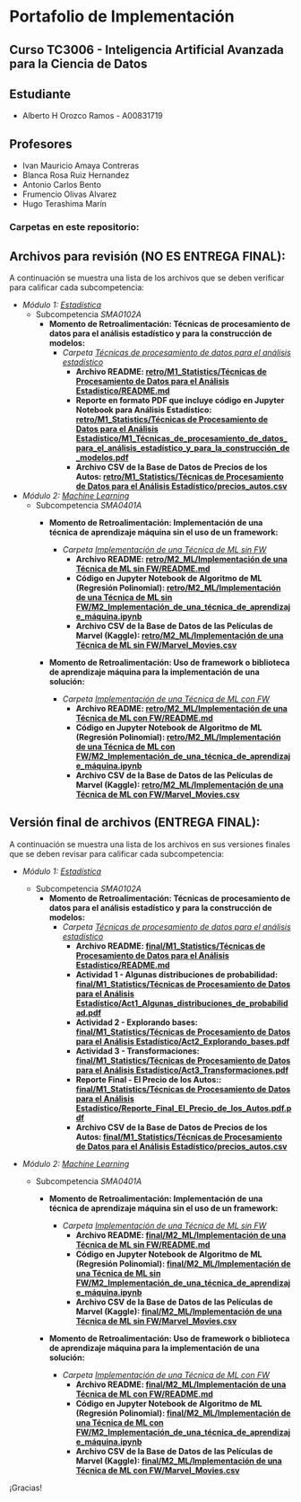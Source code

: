 # Portafolio de Implementación

## Curso TC3006 - Inteligencia Artificial Avanzada para la Ciencia de Datos

## Estudiante
* Alberto H Orozco Ramos - A00831719

## Profesores
* Ivan Mauricio Amaya Contreras
* Blanca Rosa Ruiz Hernandez
* Antonio Carlos Bento
* Frumencio Olivas Alvarez
* Hugo Terashima Marín

### Carpetas en este repositorio:

## **Archivos para revisión** (NO ES ENTREGA FINAL):
A continuación se muestra una lista de los archivos que se deben verificar para calificar cada subcompetencia: 

* *Módulo 1: <a href="https://github.com/4lb3rt0r/TC3006_Portafolio_Implementacion/tree/main/retro/M1_Statistics">Estadística</a>*
	* Subcompetencia *SMA0102A*
		* **Momento de Retroalimentación: Técnicas de procesamiento de datos para el análisis estadístico y para la construcción de modelos:**
			* *Carpeta <a href="https://github.com/4lb3rt0r/TC3006_Portafolio_Implementacion/tree/main/retro/M1_Statistics/T%C3%A9cnicas%20de%20Procesamiento%20de%20Datos%20para%20el%20An%C3%A1lisis%20Estad%C3%ADstico">Técnicas de procesamiento de datos para el análisis estadístico</a>*
				* **Archivo README: <a href="https://github.com/4lb3rt0r/TC3006_Portafolio_Implementacion/blob/main/retro/M1_Statistics/T%C3%A9cnicas%20de%20Procesamiento%20de%20Datos%20para%20el%20An%C3%A1lisis%20Estad%C3%ADstico/README.md">retro/M1_Statistics/Técnicas de Procesamiento de Datos para el Análisis Estadístico/README.md</a>**
 				* **Reporte en formato PDF que incluye código en Jupyter Notebook para Análisis Estadístico: <a href="https://github.com/4lb3rt0r/TC3006_Portafolio_Implementacion/blob/main/retro/M1_Statistics/T%C3%A9cnicas%20de%20Procesamiento%20de%20Datos%20para%20el%20An%C3%A1lisis%20Estad%C3%ADstico/M1_T%C3%A9cnicas_de_procesamiento_de_datos_para_el_an%C3%A1lisis_estad%C3%ADstico_y_para_la_construcci%C3%B3n_de_modelos.pdf">retro/M1_Statistics/Técnicas de Procesamiento de Datos para el Análisis Estadístico/M1_Técnicas_de_procesamiento_de_datos_para_el_análisis_estadístico_y_para_la_construcción_de_modelos.pdf</a>**
				* **Archivo CSV de la Base de Datos de Precios de los Autos: <a href="https://github.com/4lb3rt0r/TC3006_Portafolio_Implementacion/blob/main/retro/M1_Statistics/Tecnicas de procesamiento de datos/Marvel_Movies.csv">retro/M1_Statistics/Técnicas de Procesamiento de Datos para el Análisis Estadístico/precios_autos.csv</a>**
* *Módulo 2: <a href="https://github.com/4lb3rt0r/TC3006_Portafolio_Implementacion/tree/main/retro/M2_ML">Machine Learning</a>*
	* Subcompetencia *SMA0401A*
		* **Momento de Retroalimentación: Implementación de una técnica de aprendizaje máquina sin el uso de un framework:**
			* *Carpeta <a href="https://github.com/4lb3rt0r/TC3006_Portafolio_Implementacion/tree/main/retro/M2_ML/Implementación de una Técnica de ML sin FW">Implementación de una Técnica de ML sin FW</a>*
				* **Archivo README: <a href="https://github.com/4lb3rt0r/TC3006_Portafolio_Implementacion/blob/main/retro/M2_ML/Implementación de una Técnica de ML sin FW/README.md">retro/M2_ML/Implementación de una Técnica de ML sin FW/README.md</a>**
 				* **Código en Jupyter Notebook de Algoritmo de ML (Regresión Polinomial): <a href="https://github.com/4lb3rt0r/TC3006_Portafolio_Implementacion/blob/main/retro/M2_ML/Implementación de una Técnica de ML sin FW/M2_Implementaci%C3%B3n_de_una_t%C3%A9cnica_de_aprendizaje_m%C3%A1quina.ipynb">retro/M2_ML/Implementación de una Técnica de ML sin FW/M2_Implementación_de_una_técnica_de_aprendizaje_máquina.ipynb</a>**
				* **Archivo CSV de la Base de Datos de las Películas de Marvel (Kaggle): <a href="https://github.com/4lb3rt0r/TC3006_Portafolio_Implementacion/blob/main/retro/M2_ML/Implementación de una Técnica de ML sin FW/Marvel_Movies.csv">retro/M2_ML/Implementación de una Técnica de ML sin FW/Marvel_Movies.csv</a>**

		* **Momento de Retroalimentación: Uso de framework o biblioteca de aprendizaje máquina para la implementación de una solución:**
			* *Carpeta <a href="https://github.com/4lb3rt0r/TC3006_Portafolio_Implementacion/tree/main/retro/M2_ML/Implementación de una Técnica de ML con FW">Implementación de una Técnica de ML con FW</a>*
				* **Archivo README: <a href="https://github.com/4lb3rt0r/TC3006_Portafolio_Implementacion/blob/main/retro/M2_ML/Implementación de una Técnica de ML con FW/README.md">retro/M2_ML/Implementación de una Técnica de ML con FW/README.md</a>**
 				* **Código en Jupyter Notebook de Algoritmo de ML (Regresión Polinomial): <a href="https://github.com/4lb3rt0r/TC3006_Portafolio_Implementacion/blob/main/retro/M2_ML/Implementación de una Técnica de ML con FW/M2_Uso_de_framework_o_biblioteca_de_aprendizaje_máquina.ipynb">retro/M2_ML/Implementación de una Técnica de ML con FW/M2_Implementación_de_una_técnica_de_aprendizaje_máquina.ipynb</a>**
				* **Archivo CSV de la Base de Datos de las Películas de Marvel (Kaggle): <a href="https://github.com/4lb3rt0r/TC3006_Portafolio_Implementacion/blob/main/retro/M2_ML/Implementación de una Técnica de ML con FW/Marvel_Movies.csv">retro/M2_ML/Implementación de una Técnica de ML con FW/Marvel_Movies.csv</a>**

## **Versión final de archivos** (ENTREGA FINAL):
A continuación se muestra una lista de los archivos en sus versiones finales que se deben revisar para calificar cada subcompetencia: 

* *Módulo 1: <a href="https://github.com/4lb3rt0r/TC3006_Portafolio_Implementacion/tree/main/final/M1_Statistics">Estadística</a>*
	* Subcompetencia *SMA0102A*
		* **Momento de Retroalimentación: Técnicas de procesamiento de datos para el análisis estadístico y para la construcción de modelos:**
			* *Carpeta <a href="https://github.com/4lb3rt0r/TC3006_Portafolio_Implementacion/tree/main/final/M1_Statistics/T%C3%A9cnicas%20de%20Procesamiento%20de%20Datos%20para%20el%20An%C3%A1lisis%20Estad%C3%ADstico">Técnicas de procesamiento de datos para el análisis estadístico</a>*
				* **Archivo README: <a href="https://github.com/4lb3rt0r/TC3006_Portafolio_Implementacion/blob/main/final/M1_Statistics/T%C3%A9cnicas%20de%20Procesamiento%20de%20Datos%20para%20el%20An%C3%A1lisis%20Estad%C3%ADstico/README.md">final/M1_Statistics/Técnicas de Procesamiento de Datos para el Análisis Estadístico/README.md</a>**
				* **Actividad 1 - Algunas distribuciones de probabilidad: <a href="https://github.com/4lb3rt0r/TC3006_Portafolio_Analisis/blob/main/final/M1_Statistics/Técnicas de Procesamiento de Datos para el Análisis Estadístico/Act1_Algunas_distribuciones_de_probabilidad.pdf">final/M1_Statistics/Técnicas de Procesamiento de Datos para el Análisis Estadístico/Act1_Algunas_distribuciones_de_probabilidad.pdf</a>**
				* **Actividad 2 - Explorando bases: <a href="https://github.com/4lb3rt0r/TC3006_Portafolio_Analisis/blob/main/final/M1_Statistics/Técnicas de Procesamiento de Datos para el Análisis Estadístico/Act2_Explorando_bases.pdf">final/M1_Statistics/Técnicas de Procesamiento de Datos para el Análisis Estadístico/Act2_Explorando_bases.pdf</a>**
				* **Actividad 3 -  Transformaciones: <a href="https://github.com/4lb3rt0r/TC3006_Portafolio_Analisis/blob/main/final/M1_Statistics/Técnicas de Procesamiento de Datos para el Análisis Estadístico/Act3_Transformaciones.pdf">final/M1_Statistics/Técnicas de Procesamiento de Datos para el Análisis Estadístico/Act3_Transformaciones.pdf</a>**
				* **Reporte Final - El Precio de los Autos:: <a href="https://github.com/4lb3rt0r/TC3006_Portafolio_Implementacion/blob/main/final/M1_Statistics/T%C3%A9cnicas%20de%20Procesamiento%20de%20Datos%20para%20el%20An%C3%A1lisis%20Estad%C3%ADstico/Reporte_Final_El_Precio_de_los_Autos.pdf.pdf">final/M1_Statistics/Técnicas de Procesamiento de Datos para el Análisis Estadístico/Reporte_Final_El_Precio_de_los_Autos.pdf.pdf</a>**
				* **Archivo CSV de la Base de Datos de Precios de los Autos: <a href="https://github.com/4lb3rt0r/TC3006_Portafolio_Implementacion/blob/main/final/M1_Statistics/Tecnicas de procesamiento de datos/Marvel_Movies.csv">final/M1_Statistics/Técnicas de Procesamiento de Datos para el Análisis Estadístico/precios_autos.csv</a>**
				
* *Módulo 2: <a href="https://github.com/4lb3rt0r/TC3006_Portafolio_Implementacion/tree/main/final/M2_ML">Machine Learning</a>*
	* Subcompetencia *SMA0401A*
		* **Momento de Retroalimentación: Implementación de una técnica de aprendizaje máquina sin el uso de un framework:**
			* *Carpeta <a href="https://github.com/4lb3rt0r/TC3006_Portafolio_Implementacion/tree/main/final/M2_ML/Implementación de una Técnica de ML sin FW">Implementación de una Técnica de ML sin FW</a>*
				* **Archivo README: <a href="https://github.com/4lb3rt0r/TC3006_Portafolio_Implementacion/blob/main/final/M2_ML/Implementación de una Técnica de ML sin FW/README.md">final/M2_ML/Implementación de una Técnica de ML sin FW/README.md</a>**
 				* **Código en Jupyter Notebook de Algoritmo de ML (Regresión Polinomial): <a href="https://github.com/4lb3rt0r/TC3006_Portafolio_Implementacion/blob/main/final/M2_ML/Implementación de una Técnica de ML sin FW/M2_Implementaci%C3%B3n_de_una_t%C3%A9cnica_de_aprendizaje_m%C3%A1quina.ipynb">final/M2_ML/Implementación de una Técnica de ML sin FW/M2_Implementación_de_una_técnica_de_aprendizaje_máquina.ipynb</a>**
				* **Archivo CSV de la Base de Datos de las Películas de Marvel (Kaggle): <a href="https://github.com/4lb3rt0r/TC3006_Portafolio_Implementacion/blob/main/final/M2_ML/Implementación de una Técnica de ML sin FW/Marvel_Movies.csv">final/M2_ML/Implementación de una Técnica de ML sin FW/Marvel_Movies.csv</a>**

		* **Momento de Retroalimentación: Uso de framework o biblioteca de aprendizaje máquina para la implementación de una solución:**
			* *Carpeta <a href="https://github.com/4lb3rt0r/TC3006_Portafolio_Implementacion/tree/main/final/M2_ML/Implementación de una Técnica de ML con FW">Implementación de una Técnica de ML con FW</a>*
				* **Archivo README: <a href="https://github.com/4lb3rt0r/TC3006_Portafolio_Implementacion/blob/main/final/M2_ML/Implementación de una Técnica de ML con FW/README.md">final/M2_ML/Implementación de una Técnica de ML con FW/README.md</a>**
 				* **Código en Jupyter Notebook de Algoritmo de ML (Regresión Polinomial): <a href="https://github.com/4lb3rt0r/TC3006_Portafolio_Implementacion/blob/main/final/M2_ML/Implementación de una Técnica de ML con FW/M2_Uso_de_framework_o_biblioteca_de_aprendizaje_máquina.ipynb">final/M2_ML/Implementación de una Técnica de ML con FW/M2_Implementación_de_una_técnica_de_aprendizaje_máquina.ipynb</a>**
				* **Archivo CSV de la Base de Datos de las Películas de Marvel (Kaggle): <a href="https://github.com/4lb3rt0r/TC3006_Portafolio_Implementacion/blob/main/final/M2_ML/Implementación de una Técnica de ML con FW/Marvel_Movies.csv">final/M2_ML/Implementación de una Técnica de ML con FW/Marvel_Movies.csv</a>**



¡Gracias!
